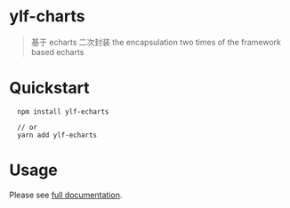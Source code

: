 # ylf-charts

> 基于 echarts 二次封装
the encapsulation two times of the framework based echarts

# Quickstart

```
  npm install ylf-echarts

  // or
  yarn add ylf-echarts

```

# Usage

Please see  [full documentation]().
